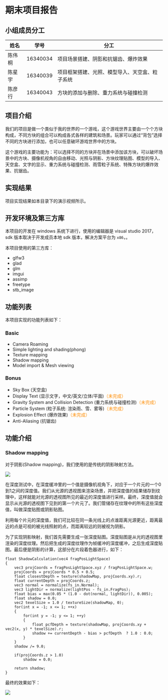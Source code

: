# 期末项目报告

## 小组成员分工

| 姓名   | 学号     | 分工                                           |
| ------ | -------- | ---------------------------------------------- |
| 陈伟桐 | 16340034 | 项目场景搭建、阴影和抗锯齿、爆炸效果           |
| 陈星宇 | 16340039 | 项目框架搭建、光照、模型导入、天空盒、粒子系统 |
| 陈彦行 | 16340043 | 方块的添加与删除、重力系统与碰撞检测           |

## 项目介绍
我们的项目是做一个类似于我的世界的一个游戏，这个游戏世界主要由一个个方块构成，不同方块的组合可以构成各式各样的建筑和场景。玩家可以通过“背包”选择不同的方块进行添加，也可以任意破环游戏世界中的方块。

这个游戏的主要功能为：可以选择不同的方块并在场景中添加该方块，可以破坏场景中的方块、摄像机视角的自由移动、光照与阴影、方块纹理贴图、模型的导入、天空盒、文字的显示、重力系统与碰撞检测、雨雪粒子系统、特殊方块的爆炸效果、抗锯齿。

## 实现结果
项目实现结果如本目录下的演示视频所示。

## 开发环境及第三方库
本项目的开发在 windows 系统下进行，使用的编辑器是 visual studio 2017，sdk 版本取决于开发成员本地 sdk 版本，解决方案平台为 `x86`，。

本项目使用的第三方库：
- glfw3
- glad
- glm
- imgui
- assimp
- freetype
- stb_image

## 功能列表
本项目实现的功能列表如下：

### Basic
- Camera Roaming
- Simple lighting and shading(phong)
- Texture mapping
- Shadow mapping
- Model import & Mesh viewing

### Bonus
- Sky Box (天空盒)
- Display Text (显示文字，中文/英文/立体/平面)<font color=#FF8C00>（未完成）</font>
- Gravity System and Collision Detection (重力系统与碰撞检测)<font color=#FF8C00>（未完成）</font>
- Particle System (粒子系统: 渲染雨、雪、雾等)<font color=#FF8C00>（未完成）</font>
- Explosion Eﬀect (爆炸效果)<font color=#FF8C00>（未完成）</font>
- Anti-Aliasing (抗锯齿)

## 功能介绍

### Shadow mapping
对于阴影(Shadow mapping)，我们使用的是传统的阴影映射方法。

![](https://gitee.com/watchcat2k/pictures_base/raw/master/2019-05/2019-05-14-1.png)

在深度测试中，在深度缓冲里的一个值是摄像机视角下，对应于一个片元的一个0到1之间的深度值。我们从光源的透视图来渲染场景，并把深度值的结果储存到纹理中，这样就能对光源的透视图所见的最近的深度值进行采样。最终，深度值就会显示从光源的透视图下见到的第一个片元了。我们管储存在纹理中的所有这些深度值，叫做深度贴图或阴影贴图。

利用每个片元的深度值，我们可比较在同一条光线上的点谁距离光源更近，距离最近的点是可视的被光线照射的点，而距离较远的则被视为阴影。

为了实现阴影映射，我们首先需要生成一张深度贴图。深度贴图是从光的透视图里渲染的深度纹理。然后把生成的深度纹理作为帧缓冲的深度缓冲，之后生成深度贴图。最后便是阴影的计算，这部分在片段着色器进行，如下：
```
float ShadowCalculation(vec4 fragPosLightSpace)
{
    vec3 projCoords = fragPosLightSpace.xyz / fragPosLightSpace.w;
    projCoords = projCoords * 0.5 + 0.5;
    float closestDepth = texture(shadowMap, projCoords.xy).r; 
    float currentDepth = projCoords.z;
    vec3 normal = normalize(fs_in.Normal);
    vec3 lightDir = normalize(lightPos - fs_in.FragPos);
    float bias = max(0.05 * (1.0 - dot(normal, lightDir)), 0.005);
    float shadow = 0.0;
    vec2 texelSize = 1.0 / textureSize(shadowMap, 0);
    for(int x = -1; x <= 1; ++x)
    {
        for(int y = -1; y <= 1; ++y)
        {
            float pcfDepth = texture(shadowMap, projCoords.xy + vec2(x, y) * texelSize).r; 
            shadow += currentDepth - bias > pcfDepth  ? 1.0 : 0.0;        
        }    
    }
    shadow /= 9.0;
    
    if(projCoords.z > 1.0)
        shadow = 0.0;
        
    return shadow;
}
```

最终的效果如下：

![](https://gitee.com/watchcat2k/pictures_base/raw/master/2019-06/2019-06-21-2.png)